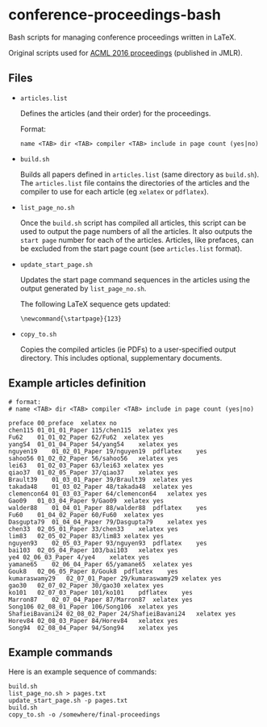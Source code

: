 # conference-proceedings-bash
Bash scripts for managing conference proceedings written in LaTeX.

Original scripts used for [ACML 2016 proceedings](http://jmlr.org/proceedings/papers/v63/) 
(published in JMLR).

## Files

* `articles.list`

  Defines the articles (and their order) for the proceedings.

  Format:
  ```
  name <TAB> dir <TAB> compiler <TAB> include in page count (yes|no)
  ```

* `build.sh`

   Builds all papers defined in `articles.list` (same directory as `build.sh`).
   The `articles.list` file contains the directories of the articles and
   the compiler to use for each article (eg `xelatex` or `pdflatex`).

* `list_page_no.sh`

  Once the `build.sh` script has compiled all articles, this script can be used
  to output the page numbers of all the articles. It also outputs the `start page`
  number for each of the articles. Articles, like prefaces, can be excluded
  from the start page count (see `articles.list` format).

* `update_start_page.sh`

  Updates the start page command sequences in the articles using the output
  generated by `list_page_no.sh`.
  
  The following LaTeX sequence gets updated:

  ```
  \newcommand{\startpage}{123}
  ```

* `copy_to.sh`

  Copies the compiled articles (ie PDFs) to a user-specified output directory.
  This includes optional, supplementary documents.


## Example articles definition

```
# format:
# name <TAB> dir <TAB> compiler <TAB> include in page count (yes|no)

preface	00_preface	xelatex	no
chen115	01_01_01_Paper 115/chen115	xelatex	yes
Fu62	01_01_02_Paper 62/Fu62	xelatex	yes
yang54	01_01_04_Paper 54/yang54	xelatex	yes
nguyen19	01_02_01_Paper 19/nguyen19	pdflatex	yes
sahoo56	01_02_02_Paper 56/sahoo56	xelatex	yes
lei63	01_02_03_Paper 63/lei63	xelatex	yes
qiao37	01_02_05_Paper 37/qiao37	xelatex	yes
Brault39	01_03_01_Paper 39/Brault39	xelatex	yes
takada48	01_03_02_Paper 48/takada48	xelatex	yes
clemencon64	01_03_03_Paper 64/clemencon64	xelatex	yes
Gao09	01_03_04_Paper 9/Gao09	xelatex	yes
walder88	01_04_01_Paper 88/walder88	pdflatex	yes
Fu60	01_04_02_Paper 60/Fu60	xelatex	yes
Dasgupta79	01_04_04_Paper 79/Dasgupta79	xelatex	yes
chen33	02_05_01_Paper 33/chen33	xelatex	yes
lim83	02_05_02_Paper 83/lim83	xelatex	yes
nguyen93	02_05_03_Paper 93/nguyen93	pdflatex	yes
bai103	02_05_04_Paper 103/bai103	xelatex	yes
ye4	02_06_03_Paper 4/ye4	xelatex	yes
yamane65	02_06_04_Paper 65/yamane65	xelatex	yes
Gouk8	02_06_05_Paper 8/Gouk8	pdflatex	yes
kumaraswamy29	02_07_01_Paper 29/kumaraswamy29	xelatex	yes
gao30	02_07_02_Paper 30/gao30	xelatex	yes
ko101	02_07_03_Paper 101/ko101	pdflatex	yes
Marron87	02_07_04_Paper 87/Marron87	xelatex	yes
Song106	02_08_01_Paper 106/Song106	xelatex	yes
ShafieiBavani24	02_08_02_Paper 24/ShafieiBavani24	xelatex	yes
Horev84	02_08_03_Paper 84/Horev84	xelatex	yes
Song94	02_08_04_Paper 94/Song94	xelatex	yes

```

## Example commands

Here is an example sequence of commands:

```
build.sh
list_page_no.sh > pages.txt
update_start_page.sh -p pages.txt
build.sh
copy_to.sh -o /somewhere/final-proceedings
```
